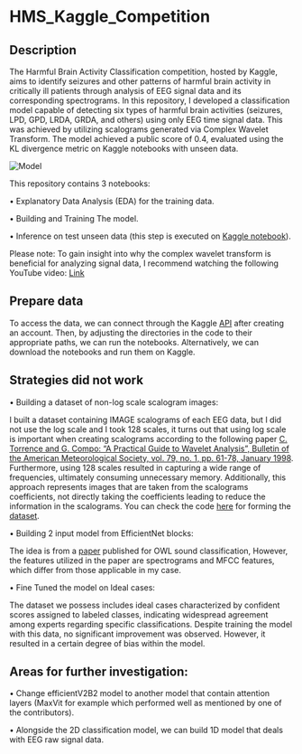 # HMS_Kaggle_Competition
## Description

The Harmful Brain Activity Classification competition, hosted by Kaggle, aims to identify seizures and other patterns of harmful brain activity in critically ill patients through analysis of EEG signal data and its corresponding spectrograms. In this repository, I developed a classification model capable of detecting six types of harmful brain activities (seizures, LPD, GPD, LRDA, GRDA, and others) using only EEG time signal data. This was achieved by utilizing scalograms generated via Complex Wavelet Transform. The model achieved a public score of 0.4, evaluated using the KL divergence metric on Kaggle notebooks with unseen data.
 
![Model](https://github.com/MohammadMkanna/HMS_Kaggle_Competition/assets/158570470/c99db432-585e-4dcb-bfde-b5e148271278)

This repository contains 3 notebooks:

•	Explanatory Data Analysis (EDA) for the training data.

•	Building and Training The model.

•	Inference on test unseen data (this step is executed on [Kaggle notebook](https://www.kaggle.com/code/mohammadmkanna/inference-hms/notebook)).

Please note: To gain insight into why the complex wavelet transform is beneficial for analyzing signal data, I recommend watching the following YouTube video: [Link](https://youtu.be/jnxqHcObNK4?si=VNr-sHFSGmq6-eaH)

## Prepare data

To access the data, we can connect through the Kaggle [API](https://www.kaggle.com/docs/api) after creating an account. Then, by adjusting the directories in the code to their appropriate paths, we can run the notebooks. Alternatively, we can download the notebooks and run them on Kaggle.

## Strategies did not work

• Building a dataset of non-log scale scalogram images:

I built a dataset containing IMAGE scalograms of each EEG data, but I did not use the log scale and I took 128 scales, it turns out that using log scale is important when creating scalograms according to the following paper [C. Torrence and G. Compo: “A Practical Guide to Wavelet Analysis”, Bulletin of the American Meteorological Society, vol. 79, no. 1, pp. 61-78, January 1998]( https://paos.colorado.edu/research/wavelets/bams_79_01_0061.pdf). Furthermore, using 128 scales resulted in capturing a wide range of frequencies, ultimately consuming unnecessary memory. Additionally, this approach represents images that are taken from the scalograms coefficients, not directly taking the coefficients leading to reduce the information in the scalograms. 
You can check the code [here]( https://www.kaggle.com/code/mohammadmkanna/eeg-scalograms) for forming the [dataset](https://www.kaggle.com/datasets/mohammadmkanna/all-eeg-spectrogram).

•	Building 2 input model from EfficientNet blocks:

The idea is from a [paper](https://www.researchgate.net/publication/355170426_A_Transfer_Learning_Strategy_for_Owl_Sound_Classification_by_Using_Image_Classification_Model_with_Audio_Spectrogram) published for OWL sound classification, However, the features utilized in the paper are spectrograms and MFCC features, which differ from those applicable in my case.

•	Fine Tuned the model on Ideal cases:

The dataset we possess includes ideal cases characterized by confident scores assigned to labeled classes, indicating widespread agreement among experts regarding specific classifications. Despite training the model with this data, no significant improvement was observed. However, it resulted in a certain degree of bias within the model.

## Areas for further investigation:

• Change efficientV2B2 model to another model that contain attention layers (MaxVit for example which performed well as mentioned by one of the contributors).

• Alongside the 2D classification model, we can build 1D model that deals with EEG raw signal data.

